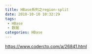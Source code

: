 ```yaml
---
title: HBase系列之region-split
date: 2018-10-10 10:32:29
tags: 
 - HBase
 - 数据
categories: HBase
---
```



https://www.codercto.com/a/26841.html